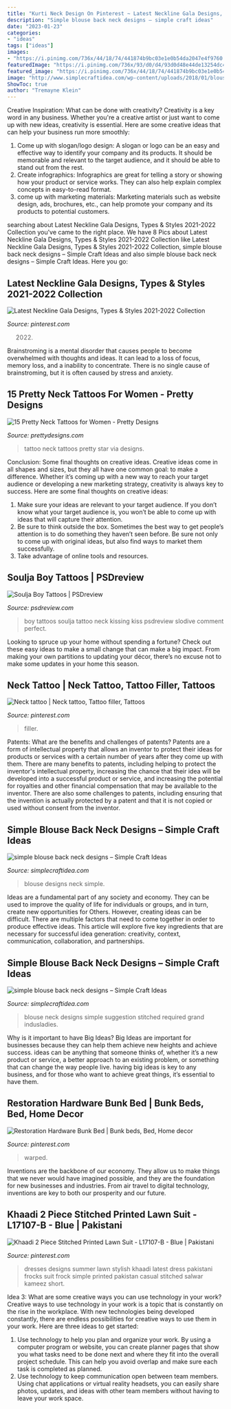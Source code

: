 ```yaml
---
title: "Kurti Neck Design On Pinterest ~ Latest Neckline Gala Designs, Types &amp; Styles 2021-2022 Collection"
description: "Simple blouse back neck designs – simple craft ideas"
date: "2023-01-23"
categories:
- "ideas"
tags: ["ideas"]
images:
- "https://i.pinimg.com/736x/44/18/74/441874b9bc03e1e0b54da2047e4f9760.jpg"
featuredImage: "https://i.pinimg.com/736x/93/d0/d4/93d0d48e44de13254dc4fadd97f63852.jpg"
featured_image: "https://i.pinimg.com/736x/44/18/74/441874b9bc03e1e0b54da2047e4f9760.jpg"
image: "http://www.simplecraftidea.com/wp-content/uploads/2018/01/blouse-back-neck-designs-14.jpg"
ShowToc: true
author: "Tremayne Klein"
---
```



Creative Inspiration: What can be done with creativity?
Creativity is a key word in any business. Whether you're a creative artist or just want to come up with new ideas, creativity is essential. Here are some creative ideas that can help your business run more smoothly: 
1. Come up with slogan/logo design: A slogan or logo can be an easy and effective way to identify your company and its products. It should be memorable and relevant to the target audience, and it should be able to stand out from the rest. 
2. Create infographics: Infographics are great for telling a story or showing how your product or service works. They can also help explain complex concepts in easy-to-read format. 
3. come up with marketing materials: Marketing materials such as website design, ads, brochures, etc., can help promote your company and its products to potential customers.

	

		
searching about Latest Neckline Gala Designs, Types &amp; Styles 2021-2022 Collection you've came to the right place. We have 8 Pics about Latest Neckline Gala Designs, Types &amp; Styles 2021-2022 Collection like Latest Neckline Gala Designs, Types &amp; Styles 2021-2022 Collection, simple blouse back neck designs – Simple Craft Ideas and also simple blouse back neck designs – Simple Craft Ideas. Here you go:
		
    
## Latest Neckline Gala Designs, Types &amp; Styles 2021-2022 Collection

<img loading=lazy src="https://i.pinimg.com/736x/44/18/74/441874b9bc03e1e0b54da2047e4f9760.jpg" onerror="this.onerror=null;this.src='https://tse4.mm.bing.net/th?id=OIP.9oJIgxAvV4zklO8gDkBjGwHaJ4&amp;pid=15.1';" alt="Latest Neckline Gala Designs, Types &amp; Styles 2021-2022 Collection">

_Source: pinterest.com_

>2022. 

	

Brainstroming is a mental disorder that causes people to become overwhelmed with thoughts and ideas. It can lead to a loss of focus, memory loss, and a inability to concentrate. There is no single cause of brainstroming, but it is often caused by stress and anxiety.

    
## 15 Pretty Neck Tattoos For Women - Pretty Designs

<img loading=lazy src="http://www.prettydesigns.com/wp-content/uploads/2014/11/Star-Tattoo.jpg" onerror="this.onerror=null;this.src='https://tse2.mm.bing.net/th?id=OIP.oVt6xH4QYX_ZiQkIXprK_wHaKB&amp;pid=15.1';" alt="15 Pretty Neck Tattoos for Women - Pretty Designs">

_Source: prettydesigns.com_

>tattoo neck tattoos pretty star via designs. 

	

Conclusion: Some final thoughts on creative ideas.
Creative ideas come in all shapes and sizes, but they all have one common goal: to make a difference. Whether it’s coming up with a new way to reach your target audience or developing a new marketing strategy, creativity is always key to success. Here are some final thoughts on creative ideas: 
1. Make sure your ideas are relevant to your target audience. If you don’t know what your target audience is, you won’t be able to come up with ideas that will capture their attention. 
2. Be sure to think outside the box. Sometimes the best way to get people’s attention is to do something they haven’t seen before. Be sure not only to come up with original ideas, but also find ways to market them successfully. 
3. Take advantage of online tools and resources.

    
## Soulja Boy Tattoos | PSDreview

<img loading=lazy src="http://psdreview.com/wp-content/uploads/2013/02/Soulja-Boy-Tattoos-14.jpg" onerror="this.onerror=null;this.src='https://tse1.mm.bing.net/th?id=OIP.2cU70Xq0O-KZKKGjZQt3VQHaJ4&amp;pid=15.1';" alt="Soulja Boy Tattoos | PSDreview">

_Source: psdreview.com_

>boy tattoos soulja tattoo neck kissing kiss psdreview slodive comment perfect. 

	

Looking to spruce up your home without spending a fortune? Check out these easy ideas to make a small change that can make a big impact. From making your own partitions to updating your décor, there’s no excuse not to make some updates in your home this season.

    
## Neck Tattoo | Neck Tattoo, Tattoo Filler, Tattoos

<img loading=lazy src="https://i.pinimg.com/736x/46/1b/65/461b657074a491075430475221bf8834.jpg" onerror="this.onerror=null;this.src='https://tse2.mm.bing.net/th?id=OIP.2wrJ04FjwIiv_HdyLHJUpwHaHa&amp;pid=15.1';" alt="Neck tattoo | Neck tattoo, Tattoo filler, Tattoos">

_Source: pinterest.com_

>filler. 

	

Patents: What are the benefits and challenges of patents?
Patents are a form of intellectual property that allows an inventor to protect their ideas for products or services with a certain number of years after they come up with them. There are many benefits to patents, including helping to protect the inventor's intellectual property, increasing the chance that their idea will be developed into a successful product or service, and increasing the potential for royalties and other financial compensation that may be available to the inventor. There are also some challenges to patents, including ensuring that the invention is actually protected by a patent and that it is not copied or used without consent from the inventor.

    
## Simple Blouse Back Neck Designs – Simple Craft Ideas

<img loading=lazy src="http://www.simplecraftidea.com/wp-content/uploads/2018/01/blouse-back-neck-designs-14.jpg" onerror="this.onerror=null;this.src='https://tse3.mm.bing.net/th?id=OIP.Avxh-8OP0QNP13rXAUeWoQHaJ4&amp;pid=15.1';" alt="simple blouse back neck designs – Simple Craft Ideas">

_Source: simplecraftidea.com_

>blouse designs neck simple. 

	

Ideas are a fundamental part of any society and economy. They can be used to improve the quality of life for individuals or groups, and in turn, create new opportunities for Others. However, creating ideas can be difficult. There are multiple factors that need to come together in order to produce effective ideas. This article will explore five key ingredients that are necessary for successful idea generation: creativity, context, communication, collaboration, and partnerships.

    
## Simple Blouse Back Neck Designs – Simple Craft Ideas

<img loading=lazy src="http://simplecraftidea.com/wp-content/uploads/2018/01/blouse-back-neck-designs-10.jpg" onerror="this.onerror=null;this.src='https://tse3.mm.bing.net/th?id=OIP.26mZ9w_sLIGMA3M-ckPDXQAAAA&amp;pid=15.1';" alt="simple blouse back neck designs – Simple Craft Ideas">

_Source: simplecraftidea.com_

>blouse neck designs simple suggestion stitched required grand indusladies. 

	

Why is it important to have Big Ideas?
Big Ideas are important for businesses because they can help them achieve new heights and achieve success. ideas can be anything that someone thinks of, whether it’s a new product or service, a better approach to an existing problem, or something that can change the way people live. having big ideas is key to any business, and for those who want to achieve great things, it’s essential to have them.

    
## Restoration Hardware Bunk Bed | Bunk Beds, Bed, Home Decor

<img loading=lazy src="https://i.pinimg.com/736x/93/d0/d4/93d0d48e44de13254dc4fadd97f63852.jpg" onerror="this.onerror=null;this.src='https://tse1.mm.bing.net/th?id=OIP.oxBRARjhi2_yPoUK_aXT8gHaJ3&amp;pid=15.1';" alt="Restoration Hardware Bunk Bed | Bunk beds, Bed, Home decor">

_Source: pinterest.com_

>warped. 

	

Inventions are the backbone of our economy. They allow us to make things that we never would have imagined possible, and they are the foundation for new businesses and industries. From air travel to digital technology, inventions are key to both our prosperity and our future.

    
## Khaadi 2 Piece Stitched Printed Lawn Suit - L17107-B - Blue | Pakistani

<img loading=lazy src="https://i.pinimg.com/736x/6d/15/c4/6d15c4266db1f929eb3026e0abe1c265.jpg" onerror="this.onerror=null;this.src='https://tse2.mm.bing.net/th?id=OIP.nO9PsVGYBWJ4Ra823DWUGgAAAA&amp;pid=15.1';" alt="Khaadi 2 Piece Stitched Printed Lawn Suit - L17107-B - Blue | Pakistani">

_Source: pinterest.com_

>dresses designs summer lawn stylish khaadi latest dress pakistani frocks suit frock simple printed pakistan casual stitched salwar kameez short. 

	

Idea 3: What are some creative ways you can use technology in your work?
Creative ways to use technology in your work is a topic that is constantly on the rise in the workplace. With new technologies being developed constantly, there are endless possibilities for creative ways to use them in your work. Here are three ideas to get started: 
1. Use technology to help you plan and organize your work. By using a computer program or website, you can create planner pages that show you what tasks need to be done next and where they fit into the overall project schedule. This can help you avoid overlap and make sure each task is completed as planned. 
2. Use technology to keep communication open between team members. Using chat applications or virtual reality headsets, you can easily share photos, updates, and ideas with other team members without having to leave your work space.

